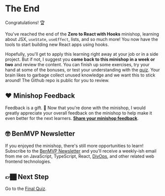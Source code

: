 # The End

Congratulations! 🏆

You've reached the end of the **Zero to React with Hooks** minishop, learning about JSX, `useState`, `useEffect`, lists, and so much more! You now have the tools to start building new React apps using hooks.

Hopefully, you'll get to apply this learning right away at your job or in a side project. But if not, I suggest you **come back to this minishop in a week or two** and review the content. You can finish up some exercises, try your hand at some of the bonuses, or test your understanding with the [quiz](../quiz/). Your brain likes to garbage collect unused knowledge and we want this to stick around! The Github repo is public for you to review.

## ❤️ Minishop Feedback

Feedback is a gift. 🎁 Now that you're done with the minishop, I would greatly appreciate your overall feedback on the minishop to help make it even better for the next learners. **[Share your minishop feedback](https://bit.ly/zero-react-ms-feedback)**.

## 🤓 BenMVP Newsletter

If you enjoyed the minishop, there's still more opportunities to learn! Subscribe to the [BenMVP Newsletter](https://www.benmvp.com/subscribe/?utm_source=github&utm_medium=minishop-code&utm_campaign=zero-to-react-minishop) and you'll receive a weekly-ish email from me on JavaScript, TypeScript, React, [DivOps](https://www.benmvp.com/blog/what-divops-engineer/?utm_source=github&utm_medium=minishop-code&utm_campaign=zero-to-react-minishop), and other related web frontend technologies.

## 👉🏾 Next Step

Go to the [Final Quiz](../quiz/).
